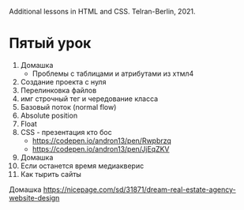 Additional lessons in HTML and CSS. 
Telran-Berlin, 2021.

# Пятый урок


1. Домашка
    - Проблемы с таблицами и атрибутами из хтмл4
2. Создание проекта с нуля
3. Перелинковка файлов
4. имг строчный тег и чередование класса
5. Базовый поток (normal flow)
6. Absolute position
7. Float
8. CSS - презентация кто бос
    - https://codepen.io/andron13/pen/Rwpbrzq
    - https://codepen.io/andron13/pen/JjEqZKV
9. Домашка
10. Если останется время медиакверис
11. Как тырить сайты


Домашка
https://nicepage.com/sd/31871/dream-real-estate-agency-website-design

